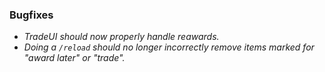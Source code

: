 ### Bugfixes

* *TradeUI should now properly handle reawards.*
* *Doing a `/reload` should no longer incorrectly remove items marked for "award later" or "trade".*
